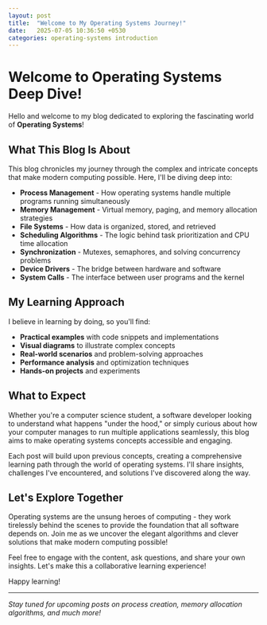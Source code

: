 ```yaml
---
layout: post
title:  "Welcome to My Operating Systems Journey!"
date:   2025-07-05 10:36:50 +0530
categories: operating-systems introduction
---
```


# Welcome to Operating Systems Deep Dive!

Hello and welcome to my blog dedicated to exploring the fascinating world of **Operating Systems**! 

## What This Blog Is About

This blog chronicles my journey through the complex and intricate concepts that make modern computing possible. Here, I'll be diving deep into:

- **Process Management** - How operating systems handle multiple programs running simultaneously
- **Memory Management** - Virtual memory, paging, and memory allocation strategies
- **File Systems** - How data is organized, stored, and retrieved
- **Scheduling Algorithms** - The logic behind task prioritization and CPU time allocation
- **Synchronization** - Mutexes, semaphores, and solving concurrency problems
- **Device Drivers** - The bridge between hardware and software
- **System Calls** - The interface between user programs and the kernel

## My Learning Approach

I believe in learning by doing, so you'll find:

- **Practical examples** with code snippets and implementations
- **Visual diagrams** to illustrate complex concepts
- **Real-world scenarios** and problem-solving approaches
- **Performance analysis** and optimization techniques
- **Hands-on projects** and experiments

## What to Expect

Whether you're a computer science student, a software developer looking to understand what happens "under the hood," or simply curious about how your computer manages to run multiple applications seamlessly, this blog aims to make operating systems concepts accessible and engaging.

Each post will build upon previous concepts, creating a comprehensive learning path through the world of operating systems. I'll share insights, challenges I've encountered, and solutions I've discovered along the way.

## Let's Explore Together

Operating systems are the unsung heroes of computing - they work tirelessly behind the scenes to provide the foundation that all software depends on. Join me as we uncover the elegant algorithms and clever solutions that make modern computing possible!

Feel free to engage with the content, ask questions, and share your own insights. Let's make this a collaborative learning experience!

Happy learning!

---

*Stay tuned for upcoming posts on process creation, memory allocation algorithms, and much more!*